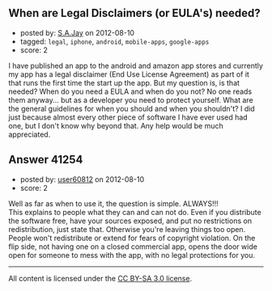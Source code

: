 ## When are Legal Disclaimers (or EULA's) needed?

- posted by: [S.A.Jay](https://stackexchange.com/users/-1/19190-s-a-jay) on 2012-08-10
- tagged: `legal`, `iphone`, `android`, `mobile-apps`, `google-apps`
- score: 2

I have published an app to the android and amazon app stores and currently my app has a legal disclaimer (End Use License Agreement) as part of it that runs the first time the start up the app.  But my question is, is that needed?  When do you need a EULA and when do you not?  No one reads them anyway... but as a developer you need to protect yourself.  What are the general guidelines for when you should and when you shouldn't?   I did just because almost every other piece of software I have ever used had one, but I don't know why beyond that. Any help would be much appreciated.  


## Answer 41254

- posted by: [user60812](https://stackexchange.com/users/-1/19115-user60812) on 2012-08-10
- score: 2

Well as far as when to use it, the question is simple. ALWAYS!!!  
This explains to people what they can and can not do. Even if you distribute the software free, have your sources exposed, and put no restrictions on redistribution, just state that. Otherwise you're leaving things too open. People won't redistribute or extend for fears of copyright violation. On the flip side, not having one on a closed commercial app, opens the door wide open for someone to mess with the app, with no legal protections for you.



---

All content is licensed under the [CC BY-SA 3.0 license](https://creativecommons.org/licenses/by-sa/3.0/).
